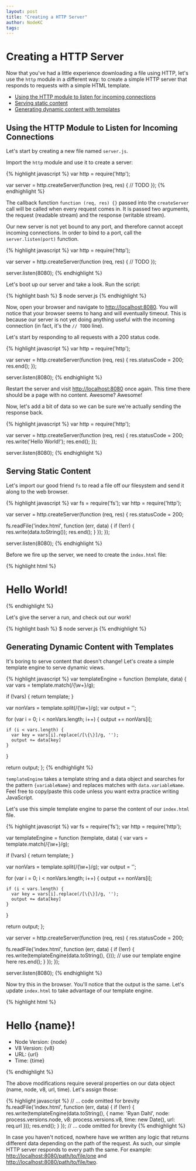 ```yaml
---
layout: post
title: "Creating a HTTP Server"
author: NodeKC
tags:
---
```


# Creating a HTTP Server

Now that you've had a little experience downloading a file using HTTP, let's use the `http` module in a different way: to create a simple HTTP server that responds to requests with a simple HTML template.

- [Using the HTTP module to listen for incoming connections](#using_the_http_module_to_listen_for_incoming_connections)
- [Serving static content](#serving_static_content)
- [Generating dynamic content with templates](#generating_dynamic_content_with_templates)

## Using the HTTP Module to Listen for Incoming Connections

Let's start by creating a new file named `server.js`. 

Import the `http` module and use it to create a server:

{% highlight javascript %}
var http = require('http');

var server = http.createServer(function (req, res) {
  // TODO
});
{% endhighlight %}

The callback function `function (req, res) {}` passed into the `createServer` call will be called when every request comes in. It is passed two arguments, the request (readable stream) and the response (writable stream).

Our new server is not yet bound to any port, and therefore cannot accept incoming connections. In order to bind to a port, call the `server.listen(port)` function.

{% highlight javascript %}
var http = require('http');

var server = http.createServer(function (req, res) {
  // TODO
});

server.listen(8080);
{% endhighlight %}

Let's boot up our server and take a look. Run the script:

{% highlight bash %}
$ node server.js
{% endhighlight %}

Now, open your browser and navigate to [http://localhost:8080](http://localhost:8080). You will notice that your browser seems to hang and will eventually timeout. This is because our server is not yet doing anything useful with the incoming connection (in fact, it's the `// TODO` line). 

Let's start by responding to all requests with a 200 status code.

{% highlight javascript %}
var http = require('http');

var server = http.createServer(function (req, res) { 
  res.statusCode = 200;
  res.end();
});

server.listen(8080);
{% endhighlight %}

Restart the server and visit [http://localhost:8080](http://localhost:8080) once again. This time there should be a page with no content. Awesome? Awesome!

Now, let's add a bit of data so we can be sure we're actually sending the response back.

{% highlight javascript %}
var http = require('http');

var server = http.createServer(function (req, res) { 
  res.statusCode = 200;
  res.write('Hello World!');
  res.end();
});

server.listen(8080);
{% endhighlight %}

## Serving Static Content

Let's import our good friend `fs` to read a file off our filesystem and send it along to the web browser.

{% highlight javascript %}
var fs = require('fs');
var http = require('http');

var server = http.createServer(function (req, res) { 
  res.statusCode = 200;

  fs.readFile('index.html', function (err, data) {
    if (!err) {
      res.write(data.toString());
      res.end();
    }
  });
});

server.listen(8080);
{% endhighlight %}

Before we fire up the server, we need to create the `index.html` file:

{% highlight html %}
<html>
  <head>
    <title>My Node.js server</title>
  </head>
  <body>
    <h1>Hello World!</h1>
  </body>
</html>
{% endhighlight %}

Let's give the server a run, and check out our work!

{% highlight bash %}
$ node server.js
{% endhighlight %}

## Generating Dynamic Content with Templates

It's boring to serve content that doesn't change! Let's create a simple template engine to serve dynamic views.

{% highlight javascript %}
var templateEngine = function (template, data) {
  var vars = template.match(/\{\w+\}/g);

  if (!vars) {
    return template;
  }

  var nonVars = template.split(/\{\w+\}/g);
  var output = '';

  for (var i = 0; i < nonVars.length; i++) {
    output += nonVars[i];

    if (i < vars.length) {
      var key = vars[i].replace(/[\{\}]/g, '');
      output += data[key]
    }
  }

  return output;
};
{% endhighlight %}

`templateEngine` takes a template string and a data object and searches for the pattern `{variableName}` and replaces matches with `data.variableName`. Feel free to copy/paste this code unless you want extra practice writing JavaScript.

Let's use this simple template engine to parse the content of our `index.html` file.

{% highlight javascript %}
var fs = require('fs');
var http = require('http');

var templateEngine = function (template, data) {
  var vars = template.match(/\{\w+\}/g);

  if (!vars) {
    return template;
  }

  var nonVars = template.split(/\{\w+\}/g);
  var output = '';

  for (var i = 0; i < nonVars.length; i++) {
    output += nonVars[i];

    if (i < vars.length) {
      var key = vars[i].replace(/[\{\}]/g, '');
      output += data[key]
    }
  }

  return output;
};

var server = http.createServer(function (req, res) { 
  res.statusCode = 200;

  fs.readFile('index.html', function (err, data) {
    if (!err) {
      res.write(templateEngine(data.toString(), {})); // use our template engine here
      res.end();
    }
  });
});

server.listen(8080);
{% endhighlight %}

Now try this in the browser. You'll notice that the output is the same. Let's update `index.html` to take advantage of our template engine.

{% highlight html %}
<html>
  <head>
    <title>My Node.js server</title>
  </head>
  <body>
    <h1>Hello {name}!</h1>
    <ul>
      <li>Node Version: {node}</li>
      <li>V8 Version: {v8}</li>
      <li>URL: {url}</li>
      <li>Time: {time}</li>
    </ul>
  </body>
</html>
{% endhighlight %}

The above modifications require several properties on our data object (name, node, v8, url, time). Let's assign those:

{% highlight javascript %}
// ... code omitted for brevity
fs.readFile('index.html', function (err, data) {
  if (!err) {
    res.write(templateEngine(data.toString(), {
       name: 'Ryan Dahl',
       node: process.versions.node,
       v8: process.versions.v8,
       time: new Date(),
       url: req.url
    }));
    res.end();
  }
});
// ... code omitted for brevity
{% endhighlight %}

In case you haven't noticed, nowhere have we written any logic that returns different data depending on the path of the request. As such, our simple HTTP server responds to every path the same. For example: [http://localhost:8080/path/to/file/one](http://localhost:8080/path/to/file/one) and [http://localhost:8080/path/to/file/two](http://localhost:8080/path/to/file/two).
